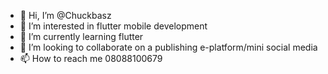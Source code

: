 - 👋 Hi, I’m @Chuckbasz
- 👀 I’m interested in flutter mobile development
- 🌱 I’m currently learning flutter
- 💞️ I’m looking to collaborate on a publishing e-platform/mini social media
- 📫 How to reach me 08088100679

<!---
Chuckbasz/Chuckbasz is a ✨ special ✨ repository because its `README.md` (this file) appears on your GitHub profile.
You can click the Preview link to take a look at your changes.
--->
